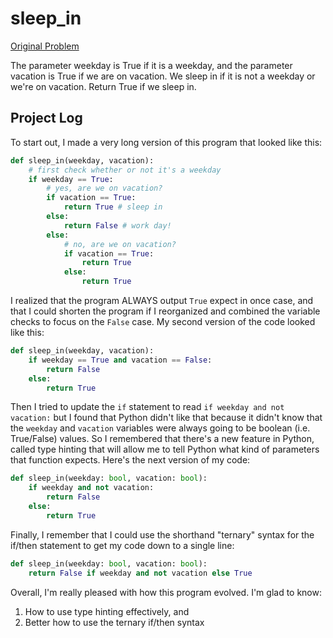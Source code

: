 # sleep_in

[Original Problem](https://codingbat.com/prob/p173401)

The parameter weekday is True if it is a weekday, and the parameter vacation is True if we are on vacation. We sleep in if it is not a weekday or we're on vacation. Return True if we sleep in.

## Project Log

To start out, I made a very long version of this program that looked like this:

```python
def sleep_in(weekday, vacation):
    # first check whether or not it's a weekday
    if weekday == True:
        # yes, are we on vacation?
        if vacation == True:
            return True # sleep in
        else:
            return False # work day!
        else:
            # no, are we on vacation?
            if vacation == True:
                return True
            else:
                return True
```

I realized that the program ALWAYS output `True` expect in once case, and that I could shorten the program if I reorganized and combined the variable checks to focus on the `False` case. My second version of the code looked like this:

```python
def sleep_in(weekday, vacation):
    if weekday == True and vacation == False:
        return False
    else:
        return True
```

Then I tried to update the `if` statement to read `if weekday and not vacation:` but I found that Python didn't like that because it didn't know that the `weekday` and `vacation` variables were always going to be boolean (i.e. True/False) values. So I remembered that there's a new feature in Python, called type hinting that will allow me to tell Python what kind of parameters that function expects. Here's the next version of my code:

```python
def sleep_in(weekday: bool, vacation: bool):
    if weekday and not vacation:
        return False
    else:
        return True
```

Finally, I remember that I could use the shorthand "ternary" syntax for the if/then statement to get my code down to a single line:

```python
def sleep_in(weekday: bool, vacation: bool):   
    return False if weekday and not vacation else True
```

Overall, I'm really pleased with how this program evolved. I'm glad to know:

1. How to use type hinting effectively, and
2. Better how to use the ternary if/then syntax

